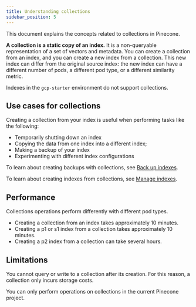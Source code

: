 ```yaml
---
title: Understanding collections
sidebar_position: 5
---
```


This document explains the concepts related to collections in Pinecone.

**A collection is a static copy of an index.** It is a non-queryable representation of a set of vectors and metadata. You can create a collection from an index, and you can create a new index from a collection. This new index can differ from the original source index: the new index can have a different number of pods, a different pod type, or a different similarity metric.

Indexes in the `gcp-starter` environment do not support collections.

## Use cases for collections

Creating a collection from your index is useful when performing tasks like the following:

+ Temporarily shutting down an index
+ Copying the data from one index into a different index;
+ Making a backup of your index
+ Experimenting with different index configurations

To learn about creating backups with collections, see [Back up indexes](back-up-indexes/#create-a-backup-using-a-collection).

To learn about creating indexes from collections, see [Manage indexes](manage-indexes/#create-an-index-from-a-collection).

## Performance 

Collections operations perform differently with different pod types.

+ Creating a collection from an index takes approximately 10 minutes. 
+ Creating a p1 or s1 index from a collection takes approximately 10 minutes.
+ Creating a p2 index from a collection can take several hours.

## Limitations

You cannot query or write to a collection after its creation. For this reason, a collection only incurs storage costs.

You can only perform operations on collections in the current Pinecone project.
